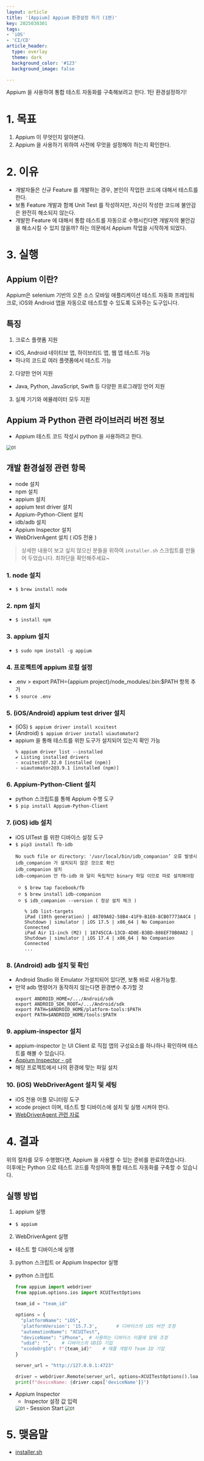 ```yaml
---
layout: article
title: '[Appium] Appium 환경설정 하기 (1편)'
key: 2025030301
tags:
- 'iOS'
- 'CI/CD'
article_header:
  type: overlay
  theme: dark
  background_color: '#123'
  background_image: false

---
```


Appium 을 사용하여 통합 테스트 자동화를 구축해보려고 한다. 1탄 환경설정하기!

<!--more-->

# 1. 목표
1. Appium 이 무엇인지 알아본다.
2. Appium 을 사용하기 위하여 사전에 무엇을 설정해야 하는지 확인한다. 

# 2. 이유
- 개발자들은 신규 Feature 를 개발하는 경우, 본인이 작업한 코드에 대해서 테스트를 한다. 
- 보통 Feature 개발과 함께 Unit Test 를 작성하지만, 자신이 작성한 코드에 불안감은 완전히 해소되지 않는다.
- 개발한 Feature 에 대해서 통합 테스트를 자동으로 수행시킨다면 개발자의 불안감을 해소시킬 수 있지 않을까? 하는 의문에서 Appium 작업을 시작하게 되었다. 

# 3. 실행

## Appium 이란?
Appium은 selenium 기반의 오픈 소스 모바일 애플리케이션 테스트 자동화 프레임워크로, iOS와 Android 앱을 자동으로 테스트할 수 있도록 도와주는 도구입니다.

## 특징
1. 크로스 플랫폼 지원
  - iOS, Android 네이티브 앱, 하이브리드 앱, 웹 앱 테스트 가능
  - 하나의 코드로 여러 플랫폼에서 테스트 가능

2. 다양한 언어 지원
  - Java, Python, JavaScript, Swift 등 다양한 프로그래밍 언어 지원

3. 실제 기기와 에뮬레이터 모두 지원

## Appium 과 Python 관련 라이브러리 버전 정보
- Appium 테스트 코드 작성시 python 을 사용하려고 한다. 

<img src="https://github.com/gwonii/gwonii.github.io/blob/master/img/2025-03-03-Appium-Settings-Image/appium_1.png?raw=true" alt="01" style="zoom: 80%;" />

## 개발 환경설정 관련 항목
- node 설치
- npm 설치
- appium 설치
- appium test driver 설치
- Appium-Python-Client 설치
- idb/adb 설치
- Appium Inspector 설치
- WebDriverAgent 설치 ( iOS 전용 )

> 상세한 내용이 보고 싶지 않으신 분들을 위하여 `installer.sh` 스크립트를 만들어 두었습니다. 
> 최하단을 확인해주세요~

### 1. node 설치
- `$ brew install node`

### 2. npm 설치
- `$ install npm`

### 3. appium 설치
- `$ sudo npm install -g appium`

### 4. 프로젝트에 appium 로컬 설정
- .env > export PATH={appium project}/node_modules/.bin:$PATH 항목 추가
- `$ source .env`

### 5. (iOS/Android) appium test driver 설치
- (iOS) `$ appium driver install xcuitest`
- (Android) `$ appium driver install uiautomator2`
- appium 을 통해 테스트를 위한 도구가 설치되어 있는지 확인 가능
  ```shell
  % appium driver list --installed
  ✔ Listing installed drivers
  - xcuitest@7.32.0 [installed (npm)]
  - uiautomator2@3.9.1 [installed (npm)]
  ```

### 6. Appium-Python-Client 설치
- python 스크립트를 통해 Appium 수행 도구
- `$ pip install Appium-Python-Client`

### 7. (iOS) idb 설치
- iOS UITest 를 위한 디바이스 설정 도구
- `$ pip3 install fb-idb`
  ```shell
  No such file or directory: '/usr/local/bin/idb_companion’ 오류 발생시
  idb_companion 가 설치되지 않은 것으로 확인
  idb_companion 설치
  idb-companion 안 fb-idb 와 달리 독립적인 binary 파일 이므로 따로 설치해야함
  ```
  - `$ brew tap facebook/fb`
  - `$ brew install idb-companion`
  - `$ idb_companion --version ( 정상 설치 체크 )`
    ```shell
    % idb list-targets 
    iPad (10th generation) | 48709A02-58B4-41F9-B1E0-8CB07773A4C4 | Shutdown | simulator | iOS 17.5 | x86_64 | No Companion Connected
    iPad Air 11-inch (M2) | 18745CCA-13CD-4D0E-B3BD-886EF78B0A82 | Shutdown | simulator | iOS 17.4 | x86_64 | No Companion Connected
    ...
    ```

### 8. (Android) adb 설치 및 확인
- Android Studio 와 Emulator 가설치되어 있다면, 보통 바로 사용가능함.
- 만약 adb 명령어가 동작하지 않는다면 환경변수 추가할 것
  ```shell
  export ANDROID_HOME=/.../Android/sdk
  export ANDROID_SDK_ROOT=/.../Android/sdk
  export PATH=$ANDROID_HOME/platform-tools:$PATH
  export PATH=$ANDROID_HOME/tools:$PATH
  ```

### 9. appium-inspector 설치
- appium-inspector 는 UI Client 로 직접 앱의 구성요소를 하나하나 확인하며 테스트를 해볼 수 있습니다.
- [Appium Inspector - git](https://github.com/appium/appium-inspector/releases)
- 해당 프로젝트에서 나의 환경에 맞는 파일 설치

### 10. (iOS) WebDriverAgent 설치 및 세팅
- iOS 전용 어플 모니터링 도구
- xcode project 이며, 테스트 할 디바이스에 설치 및 실행 시켜야 한다.
- [WebDriverAgent 관련 자료](https://blog.naver.com/wooy0ng/223473944904)


# 4. 결과
위의 절차를 모두 수행했다면, Appium 을 사용할 수 있는 준비를 완료하였습니다. 
<br>
이후에는 Python 으로 테스트 코드를 작성하여 통합 테스트 자동화를 구축할 수 있습니다. 

## 실행 방법
1. appium 실행
  - `$ appium`
2. WebDriverAgent 실행
  - 테스트 할 디바이스에 실행
3. python 스크립트 or Appium Inspector 실행
  - python 스크립트
    ```python
    from appium import webdriver
    from appium.options.ios import XCUITestOptions

    team_id = "team_id"

    options = {
      "platformName": "iOS",
      'platformVersion': '15.7.3',       # 디바이스의 iOS 버전 조정
      "automationName": "XCUITest",
      "deviceName": "iPhone",  # 사용하는 디바이스 이름에 맞춰 조정
      "udid": "",    # 디바이스의 UDID 기입
      "xcodeOrgId": f"{team_id}"    # 애플 개발자 Team ID 기입
    }

    server_url = "http://127.0.0.1:4723"

    driver = webdriver.Remote(server_url, options=XCUITestOptions().load_capabilities(options))
    print(f"deviceName: {driver.caps['deviceName']}")
    ```
  - Appium Inspector
    - Inspector 설정 값 입력
    <img src="https://github.com/gwonii/gwonii.github.io/blob/master/img/2025-03-03-Appium-Settings-Image/appium_2.png?raw=true" alt="01" style="zoom: 80%;" />
    - Session Start
    <img src="https://github.com/gwonii/gwonii.github.io/blob/master/img/2025-03-03-Appium-Settings-Image/appium_3.png?raw=true" alt="01" style="zoom: 80%;" />

# 5. 맺음말
- [installer.sh](...)